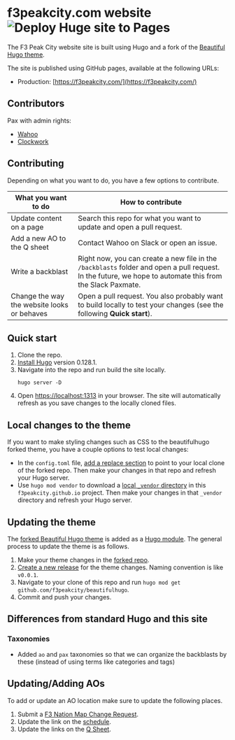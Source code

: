 # f3peakcity.com website ![Deploy Huge site to Pages](https://github.com/f3peakcity/f3peakcity.github.io/actions/workflows/hugo.yml/badge.svg?branch=main)

The F3 Peak City website site is built using Hugo and a fork of the [Beautiful Hugo theme](https://github.com/f3peakcity/beautifulhugo).

The site is published using GitHub pages, available at the following URLs:

- Production: [https://f3peakcity.com/](https://f3peakcity.com/)

## Contributors

Pax with admin rights:

- [Wahoo](https://github.com/mikeyrcamp)
- [Clockwork](https://github.com/artberger)

## Contributing

Depending on what you want to do, you have a few options to contribute.

| What you want to do                         | How to contribute                                                                                                                                         |
| ------------------------------------------- | --------------------------------------------------------------------------------------------------------------------------------------------------------- |
| Update content on a page                    | Search this repo for what you want to update and open a pull request.                                                                                     |
| Add a new AO to the Q sheet                 | Contact Wahoo on Slack or open an issue.                                                                                                                  |
| Write a backblast                           | Right now, you can create a new file in the `/backblasts` folder and open a pull request. In the future, we hope to automate this from the Slack Paxmate. |
| Change the way the website looks or behaves | Open a pull request. You also probably want to build locally to test your changes (see the following **Quick start**).                                    |

## Quick start

1. Clone the repo.
2. [Install Hugo](https://gohugo.io/installation/) version 0.128.1.
3. Navigate into the repo and run build the site locally.
   ```
   hugo server -D
   ```
4. Open [https://localhost:1313](https://localhost:1313) in your browser. The site will automatically refresh as you save changes to the locally cloned files.

## Local changes to the theme

If you want to make styling changes such as CSS to the beautifulhugo forked theme, you have a couple options to test local changes:

- In the `config.toml` file, [add a replace section](https://gohugo.io/hugo-modules/use-modules/#make-and-test-changes-in-a-module) to point to your local clone of the forked repo. Then make your changes in that repo and refresh your Hugo server.
- Use `hugo mod vendor` to download a [local `_vendor` directory](https://gohugo.io/hugo-modules/use-modules/#vendor-your-modules) in this `f3peakcity.github.io` project. Then make your changes in that `_vendor` directory and refresh your Hugo server.

## Updating the theme

The [forked Beautiful Hugo theme](https://github.com/f3peakcity/beautifulhugo) is added as a [Hugo module](https://gohugo.io/hugo-modules/). The general process to update the theme is as follows.

1. Make your theme changes in the [forked repo](https://github.com/f3peakcity/beautifulhugo).
2. [Create a new release](https://docs.github.com/en/repositories/releasing-projects-on-github/managing-releases-in-a-repository) for the theme changes. Naming convention is like `v0.0.1`.
3. Navigate to your clone of this repo and run `hugo mod get github.com/f3peakcity/beautifulhugo`.
4. Commit and push your changes.

## Differences from standard Hugo and this site

### Taxonomies

- Added `ao` and `pax` taxonomies so that we can organize the backblasts by these (instead of using terms like categories and tags)

## Updating/Adding AOs

To add or update an AO location make sure to update the following places.

1. Submit a [F3 Nation Map Change Request](https://f3nation.com/map-changes/).
2. Update the link on the [schedule](./content/schedule/index.md).
3. Update the links on the [Q Sheet](https://docs.google.com/spreadsheets/d/13aEBXExY-04Lq8cCtnqIeOhaxSDh0CGuUPY9vrYW8Io/edit?usp=sharing).
